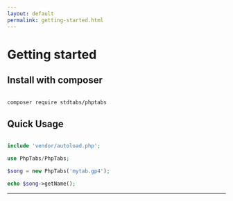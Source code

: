 ```yaml
---
layout: default
permalink: getting-started.html
---
```


# Getting started

## Install with composer

```bash

composer require stdtabs/phptabs

```

## Quick Usage

```php

include 'vendor/autoload.php';

use PhpTabs/PhpTabs;

$song = new PhpTabs('mytab.gp4');

echo $song->getName();

```

------------------------------------------------------------------------
